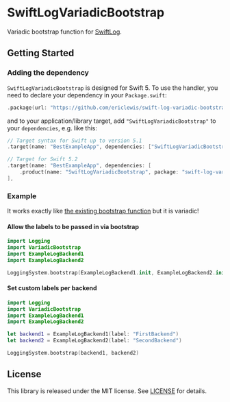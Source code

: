 # SwiftLogVariadicBootstrap

Variadic bootstrap function for [SwiftLog](https://github.com/apple/swift-log).

## Getting Started

### Adding the dependency

`SwiftLogVariadicBootstrap` is designed for Swift 5. To use the handler, you need to declare your dependency in your `Package.swift`:

```swift
.package(url: "https://github.com/ericlewis/swift-log-variadic-bootstrap.git", from: "0.1.0"),
```

and to your application/library target, add `"SwiftLogVariadicBootstrap"` to your `dependencies`, e.g. like this:

```swift
// Target syntax for Swift up to version 5.1
.target(name: "BestExampleApp", dependencies: ["SwiftLogVariadicBootstrap"]),

// Target for Swift 5.2
.target(name: "BestExampleApp", dependencies: [
    .product(name: "SwiftLogVariadicBootstrap", package: "swift-log-variadic-bootstrap")
],
```

### Example

It works exactly like [the existing bootstrap function](https://github.com/apple/swift-log#default-logger-behavior)
but it is variadic!

#### Allow the labels to be passed in via bootstrap
```swift
import Logging
import VariadicBootstrap
import ExampleLogBackend1
import ExampleLogBackend2

LoggingSystem.bootstrap(ExampleLogBackend1.init, ExampleLogBackend2.init)

```

#### Set custom labels per backend
```swift
import Logging
import VariadicBootstrap
import ExampleLogBackend1
import ExampleLogBackend2

let backend1 = ExampleLogBackend1(label: "FirstBackend")
let backend2 = ExampleLogBackend2(label: "SecondBackend")

LoggingSystem.bootstrap(backend1, backend2)

```

## License

This library is released under the MIT license. See [LICENSE](LICENSE.md) for details.
